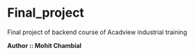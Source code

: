 # Final_project
Final project of backend course of Acadview industrial training

**Author :: Mohit Chambial**
